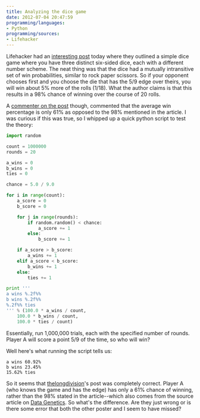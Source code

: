 ```yaml
---
title: Analyzing the dice game
date: 2012-07-04 20:47:59
programming/languages:
- Python
programming/sources:
- Lifehacker
---
```

Lifehacker had an <a title="How to use math and win free drinks from your friends" href="http://lifehacker.com/5923186/how-to-use-math-and-win-free-drinks-from-your-friends">interesting post</a> today where they outlined a simple dice game where you have three distinct six-sided dice, each with a different number scheme. The neat thing was that the dice had a mutually intransitive set of win probabilities, similar to rock paper scissors. So if your opponent chooses first and you choose the die that has the 5/9 edge over theirs, you will win about 5% more of the rolls (1/18). What the author claims is that this results in a 98% chance of winning over the course of 20 rolls.

A <a title="Lifehacker profile: thelongdivision" href="http://lifehacker.com/people/thelongdivision">commenter on the post</a> though, commented that the average win percentage is only 61% as opposed to the 98% mentioned in the article. I was curious if this was true, so I whipped up a quick python script to test the theory:

```python
import random

count = 1000000
rounds = 20

a_wins = 0
b_wins = 0
ties = 0

chance = 5.0 / 9.0

for i in range(count):
	a_score = 0
	b_score = 0

	for j in range(rounds):
		if random.random() < chance:
 			a_score += 1
 		else:
 			b_score += 1

	if a_score > b_score:
		a_wins += 1
	elif a_score < b_score:
		b_wins += 1
	else:
		ties += 1

print '''
a wins %.2f%%
b wins %.2f%%
%.2f%% ties
''' % (100.0 * a_wins / count,
	100.0 * b_wins / count,
	100.0 * ties / count)
```

Essentially, run 1,000,000 trials, each with the specified number of rounds. Player A will score a point 5/9 of the time, so who will win?

Well here's what running the script tells us:

```
a wins 60.92%
b wins 23.45%
15.62% ties
```

So it seems that <a title="Lifehacker profile: thelongdivision" href="http://lifehacker.com/people/thelongdivision">thelongdivision</a>'s post was completely correct. Player A (who knows the game and has the edge) has only a 61% chance of winning, rather than the 98% stated in the article--which also comes from the source article on <a title="Data Genetics -- Intransitive Dice (How to win free drinks from your friends)" href="http://www.datagenetics.com/blog/july12012/index.html">Data Genetics</a>. So what's the difference. Are they just wrong or is there some error that both the other poster and I seem to have missed?